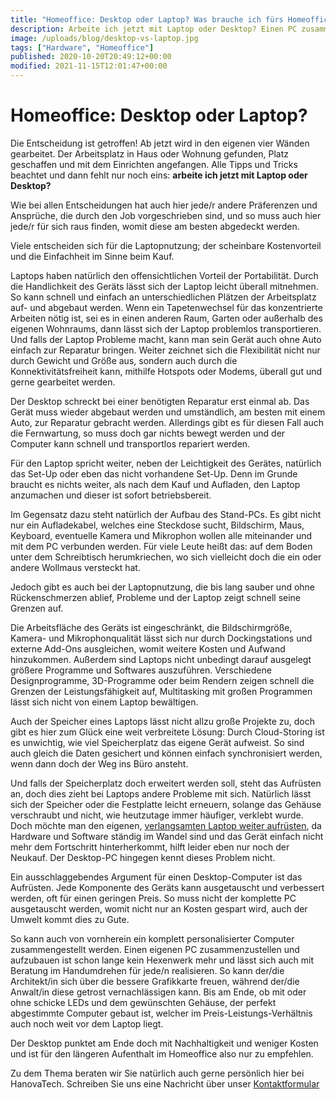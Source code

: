 ```yaml
---
title: "Homeoffice: Desktop oder Laptop? Was brauche ich fürs Homeoffice?"
description: Arbeite ich jetzt mit Laptop oder Desktop? Einen PC zusammenzustellen lässt sich auch mit Beratung im Handumdrehen für jeden realisieren.
image: /uploads/blog/desktop-vs-laptop.jpg
tags: ["Hardware", "Homeoffice"]
published: 2020-10-20T20:49:12+00:00
modified: 2021-11-15T12:01:47+00:00
---
```


# Homeoffice: Desktop oder Laptop?

Die Entscheidung ist getroffen! Ab jetzt wird in den eigenen vier Wänden gearbeitet. Der Arbeitsplatz in Haus oder Wohnung gefunden, Platz geschaffen und mit dem Einrichten angefangen. Alle Tipps und Tricks beachtet und dann fehlt nur noch eins: **arbeite ich jetzt mit Laptop oder Desktop?**

Wie bei allen Entscheidungen hat auch hier jede/r andere Präferenzen und Ansprüche, die durch den Job vorgeschrieben sind, und so muss auch hier jede/r für sich raus finden, womit diese am besten abgedeckt werden.

Viele entscheiden sich für die Laptopnutzung; der scheinbare Kostenvorteil und die Einfachheit im Sinne beim Kauf.

Laptops haben natürlich den offensichtlichen Vorteil der Portabilität. Durch die Handlichkeit des Geräts lässt sich der Laptop leicht überall mitnehmen. So kann schnell und einfach an unterschiedlichen Plätzen der Arbeitsplatz auf- und abgebaut werden. Wenn ein Tapetenwechsel für das konzentrierte Arbeiten nötig ist, sei es in einen anderen Raum, Garten oder außerhalb des eigenen Wohnraums, dann lässt sich der Laptop problemlos transportieren. Und falls der Laptop Probleme macht, kann man sein Gerät auch ohne Auto einfach zur Reparatur bringen. Weiter zeichnet sich die Flexibilität nicht nur durch Gewicht und Größe aus, sondern auch durch die Konnektivitätsfreiheit kann, mithilfe Hotspots oder Modems, überall gut und gerne gearbeitet werden.

Der Desktop schreckt bei einer benötigten Reparatur erst einmal ab. Das Gerät muss wieder abgebaut werden und umständlich, am besten mit einem Auto, zur Reparatur gebracht werden. Allerdings gibt es für diesen Fall auch die Fernwartung, so muss doch gar nichts bewegt werden und der Computer kann schnell und transportlos repariert werden.

Für den Laptop spricht weiter, neben der Leichtigkeit des Gerätes, natürlich das Set-Up oder eben das nicht vorhandene Set-Up. Denn im Grunde braucht es nichts weiter, als nach dem Kauf und Aufladen, den Laptop anzumachen und dieser ist sofort betriebsbereit.

Im Gegensatz dazu steht natürlich der Aufbau des Stand-PCs. Es gibt nicht nur ein Aufladekabel, welches eine Steckdose sucht, Bildschirm, Maus, Keyboard, eventuelle Kamera und Mikrophon wollen alle miteinander und mit dem PC verbunden werden. Für viele Leute heißt das: auf dem Boden unter dem Schreibtisch herumkriechen, wo sich vielleicht doch die ein oder andere Wollmaus versteckt hat.

Jedoch gibt es auch bei der Laptopnutzung, die bis lang sauber und ohne Rückenschmerzen ablief, Probleme und der Laptop zeigt schnell seine Grenzen auf.

Die Arbeitsfläche des Geräts ist eingeschränkt, die Bildschirmgröße, Kamera- und Mikrophonqualität lässt sich nur durch Dockingstations und externe Add-Ons ausgleichen, womit weitere Kosten und Aufwand hinzukommen. Außerdem sind Laptops nicht unbedingt darauf ausgelegt größere Programme und Softwares auszuführen. Verschiedene Designprogramme, 3D-Programme oder beim Rendern zeigen schnell die Grenzen der Leistungsfähigkeit auf, Multitasking mit großen Programmen lässt sich nicht von einem Laptop bewältigen.

Auch der Speicher eines Laptops lässt nicht allzu große Projekte zu, doch gibt es hier zum Glück eine weit verbreitete Lösung: Durch Cloud-Storing ist es unwichtig, wie viel Speicherplatz das eigene Gerät aufweist. So sind auch gleich die Daten gesichert und können einfach synchronisiert werden, wenn dann doch der Weg ins Büro ansteht.

Und falls der Speicherplatz doch erweitert werden soll, steht das Aufrüsten an, doch dies zieht bei Laptops andere Probleme mit sich. Natürlich lässt sich der Speicher oder die Festplatte leicht erneuern, solange das Gehäuse verschraubt und nicht, wie heutzutage immer häufiger, verklebt wurde. Doch möchte man den eigenen, [verlangsamten Laptop weiter aufrüsten](/b2c/pc-kaufen), da Hardware und Software ständig im Wandel sind und das Gerät einfach nicht mehr dem Fortschritt hinterherkommt, hilft leider eben nur noch der Neukauf. Der Desktop-PC hingegen kennt dieses Problem nicht.

Ein ausschlaggebendes Argument für einen Desktop-Computer ist das Aufrüsten. Jede Komponente des Geräts kann ausgetauscht und verbessert werden, oft für einen geringen Preis. So muss nicht der komplette PC ausgetauscht werden, womit nicht nur an Kosten gespart wird, auch der Umwelt kommt dies zu Gute.

So kann auch von vornherein ein komplett personalisierter Computer zusammengestellt werden. Einen eigenen PC zusammenzustellen und aufzubauen ist schon lange kein Hexenwerk mehr und lässt sich auch mit Beratung im Handumdrehen für jede/n realisieren. So kann der/die Architekt/in sich über die bessere Grafikkarte freuen, während der/die Anwalt/in diese getrost vernachlässigen kann. Bis am Ende, ob mit oder ohne schicke LEDs und dem gewünschten Gehäuse, der perfekt abgestimmte Computer gebaut ist, welcher im Preis-Leistungs-Verhältnis auch noch weit vor dem Laptop liegt.

Der Desktop punktet am Ende doch mit Nachhaltigkeit und weniger Kosten und ist für den längeren Aufenthalt im Homeoffice also nur zu empfehlen.

Zu dem Thema beraten wir Sie natürlich auch gerne persönlich hier bei HanovaTech. Schreiben Sie uns eine Nachricht über unser [Kontaktformular](/b2c/kontakt)